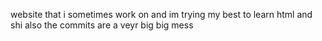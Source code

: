 website that i sometimes work on and im trying my best to learn html and shi
also the commits are a veyr big big mess
